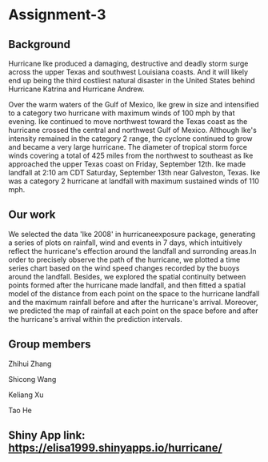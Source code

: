 # Assignment-3

## Background
Hurricane Ike produced a damaging, destructive and deadly storm surge across the upper Texas and southwest Louisiana coasts. 
And it will likely end up being the third costliest natural disaster in the United States behind Hurricane Katrina and Hurricane Andrew.

Over the warm waters of the Gulf of Mexico, Ike grew in size and intensified to a category two hurricane with maximum winds of 100 mph by that evening. Ike continued to move northwest toward the Texas coast as the hurricane crossed the central and northwest Gulf of Mexico. Although Ike's intensity remained in the category 2 range, the cyclone continued to grow and became a very large hurricane. The diameter of tropical storm force winds covering a total of 425 miles from the northwest to southeast as Ike approached the upper Texas coast on Friday, September 12th. Ike made landfall at 2:10 am CDT Saturday, September 13th near Galveston, Texas. Ike was a category 2 hurricane at landfall with maximum sustained winds of 110 mph.

## Our work
We selected the data 'Ike 2008' in hurricaneexposure package, generating a series of plots on rainfall, wind and events in 7 days, which intuitively reflect the hurricane's effection around the landfall and surronding areas.In order to precisely observe the path of the hurricane, we plotted a time series chart based on the wind speed changes recorded by the buoys around the landfall. Besides, we explored the spatial continuity between points formed after the hurricane made landfall, and then fitted a spatial model of the distance from each point on the space to the hurricane landfall and the maximum rainfall before and after the hurricane's arrival. Moreover, we predicted the map of rainfall at each point on the space before and after the hurricane's arrival within the prediction intervals.

## Group members
Zhihui Zhang

Shicong Wang

Keliang Xu

Tao He

## Shiny App link: https://elisa1999.shinyapps.io/hurricane/
